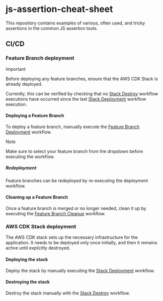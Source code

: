 # js-assertion-cheat-sheet

This repository contains examples of various, often used, and tricky assertions in the common JS assertion tools.

## CI/CD

### Feature Branch deployment

> [!IMPORTANT]  
> Before deploying any feature branches, ensure that the AWS CDK Stack is already deployed.
> 
> Currently, this can be verified by checking that no [Stack Destroy](https://github.com/Idea-Pool/js-assertion-cheat-sheet/actions/workflows/stack-destroy.yaml) workflow executions have occurred since the last [Stack Deployment](https://github.com/Idea-Pool/js-assertion-cheat-sheet/actions/workflows/stack-deployment.yaml) workflow execution.

#### Deploying a Feature Branch

To deploy a feature branch, manually execute the [Feature Branch Deployment](https://github.com/Idea-Pool/js-assertion-cheat-sheet/actions/workflows/feature-branch-deployment.yaml) workflow.

> [!NOTE]  
> Make sure to select your feature branch from the dropdown before executing the workflow.

##### Redeployment

Feature branches can be redeployed by re-executing the deployment workflow.

#### Cleaning up a Feature Branch

Once a feature branch is merged or no longer needed, clean it up by executing the [Feature Branch Cleanup](https://github.com/Idea-Pool/js-assertion-cheat-sheet/actions/workflows/feature-branch-cleanup.yaml) workflow.

### AWS CDK Stack deployment

The AWS CDK stack sets up the necessary infrastructure for the application. It needs to be deployed only once initially, and then it remains active until explicitly destroyed.

#### Deploying the stack

Deploy the stack by manually executing the [Stack Deployment](https://github.com/Idea-Pool/js-assertion-cheat-sheet/actions/workflows/stack-deployment.yaml) workflow.

#### Destroying the stack

Destroy the stack manually with the [Stack Destroy](https://github.com/Idea-Pool/js-assertion-cheat-sheet/actions/workflows/stack-destroy.yaml) workflow.

